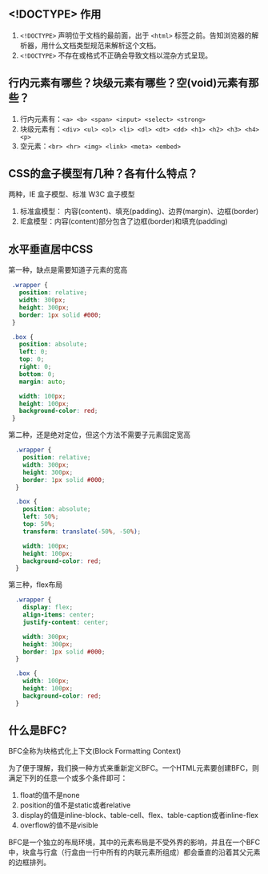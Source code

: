 ## <!DOCTYPE> 作用

1. `<!DOCTYPE>` 声明位于文档的最前面，出于 `<html>` 标签之前。告知浏览器的解析器，用什么文档类型规范来解析这个文档。
2. `<!DOCTYPE>` 不存在或格式不正确会导致文档以混杂方式呈现。

## 行内元素有哪些？块级元素有哪些？空(void)元素有那些？

1. 行内元素有：`<a> <b> <span> <input> <select> <strong>`
2. 块级元素有：`<div> <ul> <ol> <li> <dl> <dt> <dd> <h1> <h2> <h3> <h4> <p>`
3. 空元素：`<br> <hr> <img> <link> <meta> <embed>`

## CSS的盒子模型有几种？各有什么特点？

两种，IE 盒子模型、标准 W3C 盒子模型

1. 标准盒模型： 内容(content)、填充(padding)、边界(margin)、边框(border)
2. IE盒模型：内容(content)部分包含了边框(border)和填充(padding)



## 水平垂直居中CSS

第一种，缺点是需要知道子元素的宽高

 ```css
  .wrapper {
    position: relative;
    width: 300px;
    height: 300px;
    border: 1px solid #000;
  }

  .box {
    position: absolute;
    left: 0;
    top: 0;
    right: 0;
    bottom: 0;
    margin: auto;

    width: 100px;
    height: 100px;
    background-color: red;
  }
```

第二种，还是绝对定位，但这个方法不需要子元素固定宽高

```css
  .wrapper {
    position: relative;
    width: 300px;
    height: 300px;
    border: 1px solid #000;
  }

  .box {
    position: absolute;
    left: 50%;
    top: 50%;
    transform: translate(-50%, -50%);

    width: 100px;
    height: 100px;
    background-color: red;
  }
```

第三种，flex布局

```css
  .wrapper {
    display: flex;
    align-items: center;
    justify-content: center;

    width: 300px;
    height: 300px;
    border: 1px solid #000;
  }

  .box {
    width: 100px;
    height: 100px;
    background-color: red;
  }
```

## 什么是BFC?

BFC全称为块格式化上下文(Block Formatting Context) 

为了便于理解，我们换一种方式来重新定义BFC。一个HTML元素要创建BFC，则满足下列的任意一个或多个条件即可：

1. float的值不是none
2. position的值不是static或者relative
3. display的值是inline-block、table-cell、flex、table-caption或者inline-flex
4. overflow的值不是visible

BFC是一个独立的布局环境，其中的元素布局是不受外界的影响，并且在一个BFC中，块盒与行盒（行盒由一行中所有的内联元素所组成）都会垂直的沿着其父元素的边框排列。